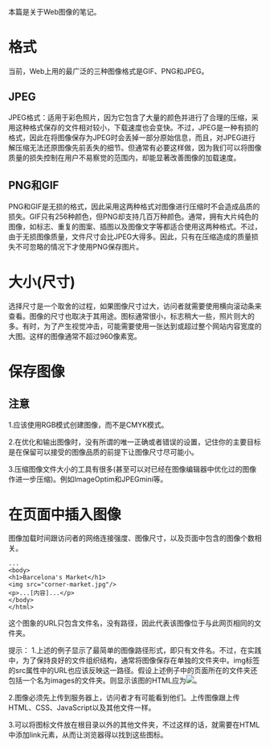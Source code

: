 本篇是关于Web图像的笔记。
# 格式
当前，Web上用的最广泛的三种图像格式是GIF、PNG和JPEG。
## JPEG
JPEG格式：适用于彩色照片，因为它包含了大量的颜色并进行了合理的压缩，采用这种格式保存的文件相对较小，下载速度也会变快。不过，JPEG是一种有损的格式，因此在将图像保存为JPEG时会丢掉一部分原始信息，而且，对JPEG进行解压缩无法还原图像先前丢失的细节。但通常有必要这样做，因为我们可以将图像质量的损失控制在用户不易察觉的范围内，却能显著改善图像的加载速度。
## PNG和GIF
PNG和GIF是无损的格式，因此采用这两种格式对图像进行压缩时不会造成品质的损失。GIF只有256种颜色，但PNG却支持几百万种颜色。通常，拥有大片纯色的图像，如标志、重复的图案、插图以及图像文字等都适合使用这两种格式。不过，由于无损图像质量，文件尺寸会比JPEG大得多。因此，只有在压缩造成的质量损失不可忽略的情况下才使用PNG保存图片。

# 大小(尺寸)
选择尺寸是一个取舍的过程，如果图像尺寸过大，访问者就需要使用横向滚动条来查看。图像的尺寸也取决于其用途。图标通常很小，标志稍大一些，照片则大的多。有时，为了产生视觉冲击，可能需要使用一张达到或超过整个网站内容宽度的大图。这样的图像通常不超过960像素宽。

# 保存图像
## 注意
1.应该使用RGB模式创建图像，而不是CMYK模式。

2.在优化和输出图像时，没有所谓的唯一正确或者错误的设置，记住你的主要目标是在保留可以接受的图像品质的前提下让图像尺寸尽可能小。

3.压缩图像文件大小的工具有很多(甚至可以对已经在图像编辑器中优化过的图像作进一步压缩)。例如ImageOptim和JPEGmini等。

# 在页面中插入图像
图像加载时间跟访问者的网络连接强度、图像尺寸，以及页面中包含的图像个数相关。

```
...
<body>
<h1>Barcelona's Market</h1>
<img src="corner-market.jpg"/>
<p>...[内容]...</p>
</body>
</html>
```
这个图象的URL只包含文件名，没有路径，因此代表该图像位于与此网页相同的文件夹。

提示：
1.上述的例子显示了最简单的图像路径形式，即只有文件名。不过，在实践中，为了保持良好的文件组织结构，通常将图像保存在单独的文件夹中。img标签的src属性中的URL也应该反映这一路径。假设上述例子中的页面所在的文件夹还包括一个名为images的文件夹。则显示该图的HTML应为<img src="images/corner-market.jpg"/>。

2.图像必须先上传到服务器上，访问者才有可能看到他们。上传图像跟上传HTML、CSS、JavaScript以及其他文件一样。

3.可以将图标文件放在根目录以外的其他文件夹，不过这样的话，就需要在HTML中添加link元素，从而让浏览器得以找到这些图标。